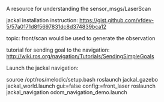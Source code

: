 A resource for understanding the sensor_msgs/LaserScan

jackal installation instruction:
 https://gist.github.com/vfdev-5/57a0171d8f5697831dc8d374839bca12

topic: front/scan would be used to generate the observation

tutorial for sending goal to the navigation: \
http://wiki.ros.org/navigation/Tutorials/SendingSimpleGoals



Launch the jackal navigation:

source /opt/ros/melodic/setup.bash
roslaunch jackal_gazebo jackal_world.launch gui:=false config:=front_laser
roslaunch jackal_navigation odom_navigation_demo.launch
